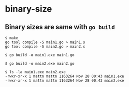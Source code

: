 # binary-size

## Binary sizes are same with `go build`

```
$ make
go tool compile -S main1.go > main1.s
go tool compile -S main2.go > main2.s

$ go build -o main1.exe main1.go

$ go build -o main2.exe main2.go

$ ls -la main1.exe main2.exe
-rwxr-xr-x 1 mattn mattn 1163264 Nov 28 00:43 main1.exe
-rwxr-xr-x 1 mattn mattn 1163264 Nov 28 00:43 main2.exe
```
